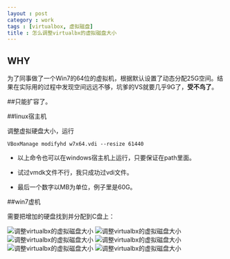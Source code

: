 ```yaml
---
layout : post
category : work
tags : [virtualbox, 虚拟磁盘]
title : 怎么调整virtualbx的虚拟磁盘大小
---
```


## WHY

为了同事做了一个Win7的64位的虚拟机，根据默认设置了动态分配25G空间。结果在实际用的过程中发现空间远远不够，坑爹的VS就要几乎9G了，**受不鸟了**。

##只能扩容了。

##linux宿主机

调整虚拟硬盘大小，运行

```
VBoxManage modifyhd w7x64.vdi --resize 61440
```

- 以上命令也可以在windows宿主机上运行，只要保证在path里面。

- 试过vmdk文件不行，我只成功过vdi文件。

- 最后一个数字以MB为单位，例子里是60G。

##win7虚机

需要把增加的硬盘找到并分配到C盘上：

![调整virtualbx的虚拟磁盘大小](http://samrain.qiniudn.com/resize-vdisk1.jpg)
![调整virtualbx的虚拟磁盘大小](http://samrain.qiniudn.com/resize-vdisk2.jpg)
![调整virtualbx的虚拟磁盘大小](http://samrain.qiniudn.com/resize-vdisk3.jpg)
![调整virtualbx的虚拟磁盘大小](http://samrain.qiniudn.com/resize-vdisk4.jpg)
![调整virtualbx的虚拟磁盘大小](http://samrain.qiniudn.com/resize-vdisk5.jpg)
![调整virtualbx的虚拟磁盘大小](http://samrain.qiniudn.com/resize-vdisk6.jpg)
